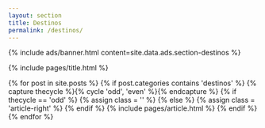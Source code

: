 ```yaml
---
layout: section
title: Destinos
permalink: /destinos/
---
```


{% 
  include ads/banner.html 
  content=site.data.ads.section-destinos 
%}

{% include pages/title.html %}

<!-- blog post -->
<section class="section">
  <div class="container">
    <div class="row">
      {% for post in site.posts %}
      {% if post.categories contains 'destinos' %}
      {% capture thecycle %}{% cycle 'odd', 'even' %}{% endcapture %}
      {% if thecycle == 'odd' %}
      {% assign class = '' %}
      {% else %}
      {% assign class = 'article-right' %}
      {% endif %}
        {% include pages/article.html %}
      {% endif %}
      {% endfor %}
    </div>
  </div>
</section>
<!-- /blog post -->